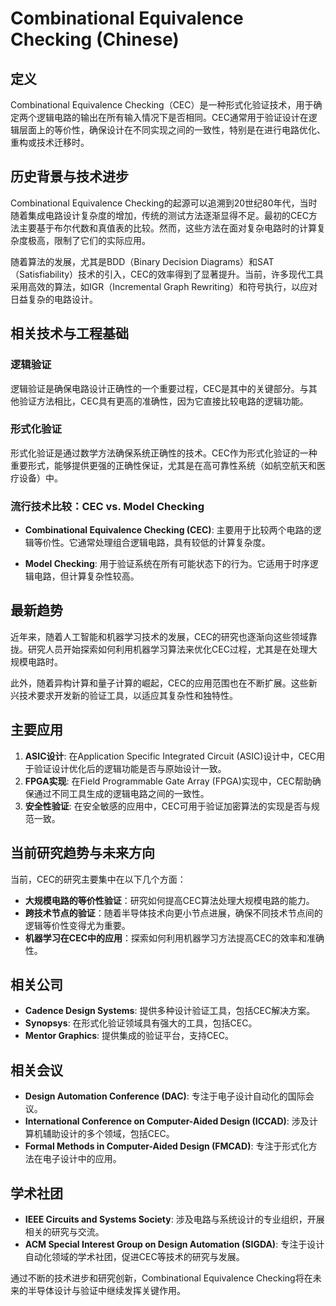 # Combinational Equivalence Checking (Chinese)

## 定义

Combinational Equivalence Checking（CEC）是一种形式化验证技术，用于确定两个逻辑电路的输出在所有输入情况下是否相同。CEC通常用于验证设计在逻辑层面上的等价性，确保设计在不同实现之间的一致性，特别是在进行电路优化、重构或技术迁移时。

## 历史背景与技术进步

Combinational Equivalence Checking的起源可以追溯到20世纪80年代，当时随着集成电路设计复杂度的增加，传统的测试方法逐渐显得不足。最初的CEC方法主要基于布尔代数和真值表的比较。然而，这些方法在面对复杂电路时的计算复杂度极高，限制了它们的实际应用。

随着算法的发展，尤其是BDD（Binary Decision Diagrams）和SAT（Satisfiability）技术的引入，CEC的效率得到了显著提升。当前，许多现代工具采用高效的算法，如IGR（Incremental Graph Rewriting）和符号执行，以应对日益复杂的电路设计。

## 相关技术与工程基础

### 逻辑验证

逻辑验证是确保电路设计正确性的一个重要过程，CEC是其中的关键部分。与其他验证方法相比，CEC具有更高的准确性，因为它直接比较电路的逻辑功能。

### 形式化验证

形式化验证是通过数学方法确保系统正确性的技术。CEC作为形式化验证的一种重要形式，能够提供更强的正确性保证，尤其是在高可靠性系统（如航空航天和医疗设备）中。

### 流行技术比较：CEC vs. Model Checking

- **Combinational Equivalence Checking (CEC)**: 主要用于比较两个电路的逻辑等价性。它通常处理组合逻辑电路，具有较低的计算复杂度。
  
- **Model Checking**: 用于验证系统在所有可能状态下的行为。它适用于时序逻辑电路，但计算复杂性较高。

## 最新趋势

近年来，随着人工智能和机器学习技术的发展，CEC的研究也逐渐向这些领域靠拢。研究人员开始探索如何利用机器学习算法来优化CEC过程，尤其是在处理大规模电路时。

此外，随着异构计算和量子计算的崛起，CEC的应用范围也在不断扩展。这些新兴技术要求开发新的验证工具，以适应其复杂性和独特性。

## 主要应用

1. **ASIC设计**: 在Application Specific Integrated Circuit (ASIC)设计中，CEC用于验证设计优化后的逻辑功能是否与原始设计一致。
2. **FPGA实现**: 在Field Programmable Gate Array (FPGA)实现中，CEC帮助确保通过不同工具生成的逻辑电路之间的一致性。
3. **安全性验证**: 在安全敏感的应用中，CEC可用于验证加密算法的实现是否与规范一致。

## 当前研究趋势与未来方向

当前，CEC的研究主要集中在以下几个方面：

- **大规模电路的等价性验证**：研究如何提高CEC算法处理大规模电路的能力。
- **跨技术节点的验证**：随着半导体技术向更小节点进展，确保不同技术节点间的逻辑等价性变得尤为重要。
- **机器学习在CEC中的应用**：探索如何利用机器学习方法提高CEC的效率和准确性。

## 相关公司

- **Cadence Design Systems**: 提供多种设计验证工具，包括CEC解决方案。
- **Synopsys**: 在形式化验证领域具有强大的工具，包括CEC。
- **Mentor Graphics**: 提供集成的验证平台，支持CEC。

## 相关会议

- **Design Automation Conference (DAC)**: 专注于电子设计自动化的国际会议。
- **International Conference on Computer-Aided Design (ICCAD)**: 涉及计算机辅助设计的多个领域，包括CEC。
- **Formal Methods in Computer-Aided Design (FMCAD)**: 专注于形式化方法在电子设计中的应用。

## 学术社团

- **IEEE Circuits and Systems Society**: 涉及电路与系统设计的专业组织，开展相关的研究与交流。
- **ACM Special Interest Group on Design Automation (SIGDA)**: 专注于设计自动化领域的学术社团，促进CEC等技术的研究与发展。

通过不断的技术进步和研究创新，Combinational Equivalence Checking将在未来的半导体设计与验证中继续发挥关键作用。